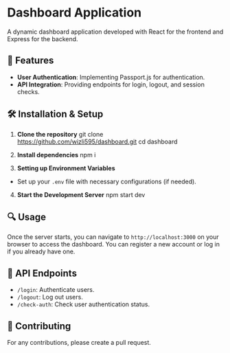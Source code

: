 # Dashboard Application

A dynamic dashboard application developed with React for the frontend and Express for the backend.

## 🚀 Features

- **User Authentication**: Implementing Passport.js for authentication.
- **API Integration**: Providing endpoints for login, logout, and session checks.

## 🛠 Installation & Setup

1. **Clone the repository**
   git clone https://github.com/wizli595/dashboard.git
   cd dashboard
2. **Install dependencies**
   npm i

3. **Setting up Environment Variables**

- Set up your `.env` file with necessary configurations (if needed).

4. **Start the Development Server**
   npm start dev

## 🔍 Usage

Once the server starts, you can navigate to `http://localhost:3000` on your browser to access the dashboard. You can register a new account or log in if you already have one.

## 📌 API Endpoints

- `/login`: Authenticate users.
- `/logout`: Log out users.
- `/check-auth`: Check user authentication status.

## 🤝 Contributing

For any contributions, please create a pull request.
